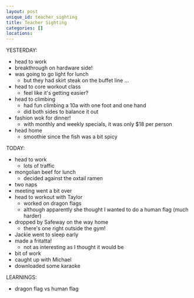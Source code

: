 ```yaml
---
layout: post
unique_id: teacher_sighting
title: Teacher Sighting
categories: []
locations: 
---
```


YESTERDAY:
* head to work
* breakthrough on hardware side!
* was going to go light for lunch
  * but they had skirt steak on the buffet line ...
* head to core workout class
  * feel like it's getting easier?
* head to climbing
  * had fun climbing a 10a with one foot and one hand
  * did both sides to balance it out
* fashion wok for dinner!
  * with monthly and weekly specials, it was only $18 per person
* head home
  * smoothie since the fish was a bit spicy

TODAY:
* head to work
  * lots of traffic
* mongolian beef for lunch
  * decided against the oxtail ramen
* two naps
* meeting went a bit over
* head to workout with Taylor
  * worked on dragon flags
  * although apparently she thought I wanted to do a human flag (much harder)
* dropped by Safeway on the way home
  * there's one right outside the gym!
* Jackie went to sleep early
* made a fritatta!
  * not as interesting as I thought it would be
* bit of work
* caught up with Michael
* downloaded some karaoke

LEARNINGS:
* dragon flag vs human flag
